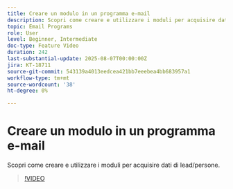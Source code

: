 ```yaml
---
title: Creare un modulo in un programma e-mail
description: Scopri come creare e utilizzare i moduli per acquisire dati di lead/persone.
topic: Email Programs
role: User
level: Beginner, Intermediate
doc-type: Feature Video
duration: 242
last-substantial-update: 2025-08-07T00:00:00Z
jira: KT-18711
source-git-commit: 543139a4013eedcea421bb7eeebea4bb683957a1
workflow-type: tm+mt
source-wordcount: '38'
ht-degree: 0%

---
```



# Creare un modulo in un programma e-mail

Scopri come creare e utilizzare i moduli per acquisire dati di lead/persone.

>[!VIDEO](https://video.tv.adobe.com/v/3470632/?learn=on&enablevpops)

